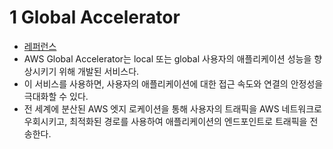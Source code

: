# 1 Global Accelerator

- [레퍼런스](https://docs.aws.amazon.com/global-accelerator/latest/dg/what-is-global-accelerator.html)
- AWS Global Accelerator는 local 또는 global 사용자의 애플리케이션 성능을 향상시키기 위해 개발된 서비스다.
- 이 서비스를 사용하면, 사용자의 애플리케이션에 대한 접근 속도와 연결의 안정성을 극대화할 수 있다.
- 전 세계에 분산된 AWS 엣지 로케이션을 통해 사용자의 트래픽을 AWS 네트워크로 우회시키고, 최적화된 경로를 사용하여 애플리케이션의 엔드포인트로 트래픽을 전송한다.



